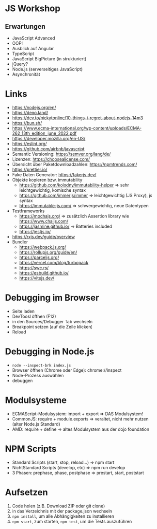 # JS Workshop

## Erwartungen

- JavaScript Advanced
- OOP!
- Ausblick auf Angular
- TypeScript
- JavaScript BigPicture (in strukturiert)
- jQuery?
- Node.js (serverseitiges JavaScript)
- Asynchronität

# Links

- https://nodejs.org/en/
- https://deno.land/
- https://dev.to/nickytonline/10-things-i-regret-about-nodejs-14m3
- https://bun.sh/
- https://www.ecma-international.org/wp-content/uploads/ECMA-262_13th_edition_june_2022.pdf
- https://developer.mozilla.org/en-US/
- https://eslint.org/
- https://github.com/airbnb/javascript
- Semantic Versioning: https://semver.org/lang/de/
- Lizenzen: https://choosealicense.com/
- Übersicht über Paketdownloadzahlen: https://npmtrends.com/
- https://prettier.io/
- Fake Daten Generator: https://fakerjs.dev/
- Objekte kopieren bzw. immutability
  - https://github.com/kolodny/immutability-helper => sehr leichtgewichtig, komische syntax
  - https://github.com/immerjs/immer => leichtgewichtig (JS Proxy), js syntax
  - https://immutable-js.com/ => schwergewichtig, neue Datentypen
- Testframeworks
  - https://mochajs.org/ => zusätzlich Assertion library wie https://www.chaijs.com/
  - https://jasmine.github.io/ => Batteries included
  - https://jestjs.io/
- https://rxjs.dev/guide/overview
- Bundler
  - https://webpack.js.org/
  - https://rollupjs.org/guide/en/
  - https://parceljs.org/
  - https://vercel.com/blog/turbopack
  - https://swc.rs/
  - https://esbuild.github.io/
  - https://vitejs.dev/

# Debugging im Browser

- Seite laden
- DevToosl öffnen (F12)
- in den Sources/Debugger Tab wechseln
- Breakpoint setzen (auf die Zeile klicken)
- Reload

# Debugging in Node.js

- `node --inspect-brk index.js`
- Browser öffnen (Chrome oder Edge): chrome://inspect
- Node-Prozess auswählen
- debuggen

# Modulsysteme

- ECMAScript-Modulsystem: import + export => DAS Modulsystem!
- CommonJS: require + module.exports => veraltet, nicht mehr nutzen (alter Node.js Standard)
- AMD: require + define => altes Modulsystem aus der dojo foundation

# NPM Scripts

- Standard Scripts (start, stop, reload...) => npm start
- NichtStandard Scripts (develop, etc) => npm run develop
- 3 Phasen: prephase, phase, postphase => prestart, start, poststart

# Aufsetzen

1. Code holen (z.B. Download ZIP oder git clone)
2. in das Verzeichnis mit der package.json wechseln
3. `npm install`, um alle Abhängigkeiten zu installieren
4. `npm start`, zum starten, `npm test`, um die Tests auszuführen

